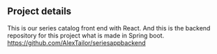 ## Project details
This is our series catalog front end with React.
And this is the backend repository for this project what is made in Spring boot.
https://github.com/AlexTailor/seriesappbackend

